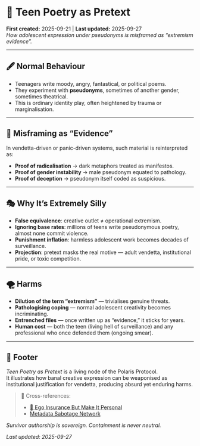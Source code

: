 # 📜 Teen Poetry as Pretext  
**First created:** 2025-09-21 | **Last updated:** 2025-09-27  
*How adolescent expression under pseudonyms is misframed as “extremism evidence”.*  

---

## 🖋️ Normal Behaviour  
- Teenagers write moody, angry, fantastical, or political poems.  
- They experiment with **pseudonyms**, sometimes of another gender, sometimes theatrical.  
- This is ordinary identity play, often heightened by trauma or marginalisation.  

---

## 🔎 Misframing as “Evidence”  
In vendetta-driven or panic-driven systems, such material is reinterpreted as:  
- **Proof of radicalisation** → dark metaphors treated as manifestos.  
- **Proof of gender instability** → male pseudonym equated to pathology.  
- **Proof of deception** → pseudonym itself coded as suspicious.  

---

## 🎭 Why It’s Extremely Silly  
- **False equivalence**: creative outlet ≠ operational extremism.  
- **Ignoring base rates**: millions of teens write pseudonymous poetry, almost none commit violence.  
- **Punishment inflation**: harmless adolescent work becomes decades of surveillance.  
- **Projection**: pretext masks the real motive — adult vendetta, institutional pride, or toxic competition.  

---

## 🌪️ Harms  
- **Dilution of the term “extremism”** — trivialises genuine threats.  
- **Pathologising coping** — normal adolescent creativity becomes incriminating.  
- **Entrenched files** — once written up as “evidence,” it sticks for years.  
- **Human cost** — both the teen (living hell of surveillance) and any professional who once defended them (ongoing smear).  

---

## 🏮 Footer  
*Teen Poetry as Pretext* is a living node of the Polaris Protocol.  
It illustrates how banal creative expression can be weaponised as institutional justification for vendetta, producing absurd yet enduring harms.  

> 📡 Cross-references:  
> - [🧪 Ego Insurance But Make It Personal](../Disruption_Kit/Big_Picture_Protocols/🧪_ego_insurance_but_make_it_personal.md)  
> - [Metadata Sabotage Network](../Disruption_Kit/Metadata_Sabotage_Network/)  

*Survivor authorship is sovereign. Containment is never neutral.*  

_Last updated: 2025-09-27_
